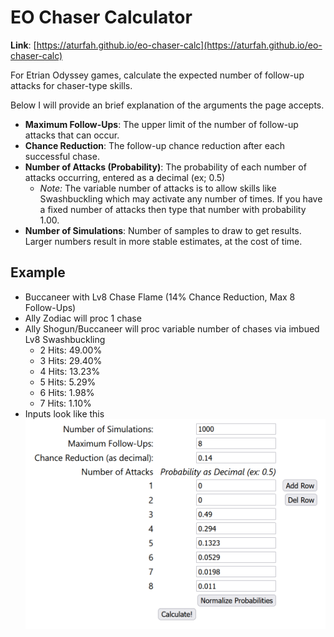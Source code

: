 # EO Chaser Calculator

**Link**: [https://aturfah.github.io/eo-chaser-calc](https://aturfah.github.io/eo-chaser-calc)

For Etrian Odyssey games, calculate the expected number of follow-up attacks for chaser-type skills.

Below I will provide an brief explanation of the arguments the page accepts.

- **Maximum Follow-Ups**: The upper limit of the number of follow-up attacks that can occur.
- **Chance Reduction**: The follow-up chance reduction after each successful chase.
- **Number of Attacks (Probability)**: The probability of each number of attacks occurring, entered as a decimal (ex; 0.5)
  - _Note:_ The variable number of attacks is to allow skills like Swashbuckling which may activate any number of times. If you have a fixed number of attacks then type that number with probability 1.00.
- **Number of Simulations**: Number of samples to draw to get results. Larger numbers result in more stable estimates, at the cost of time.

## Example

- Buccaneer with Lv8 Chase Flame (14% Chance Reduction, Max 8 Follow-Ups)
- Ally Zodiac will proc 1 chase
- Ally Shogun/Buccaneer will proc variable number of chases via imbued Lv8 Swashbuckling
    - 2 Hits: 49.00%
    - 3 Hits: 29.40%
    - 4 Hits: 13.23%
    - 5 Hits: 5.29%
    - 6 Hits: 1.98%
    - 7 Hits: 1.10%
- Inputs look like this
![Alt Text](README_img.png)
